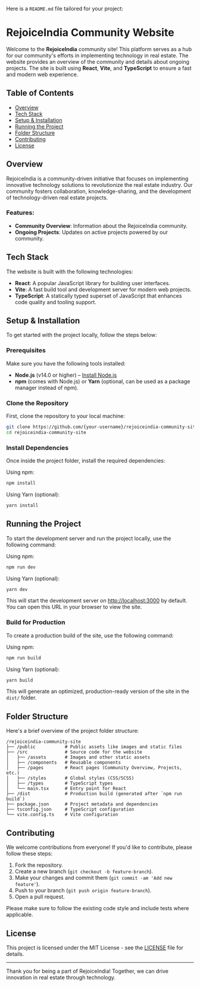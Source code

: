 Here is a `README.md` file tailored for your project:

# RejoiceIndia Community Website

Welcome to the **RejoiceIndia** community site! This platform serves as a hub for our community's efforts in implementing technology in real estate. The website provides an overview of the community and details about ongoing projects. The site is built using **React**, **Vite**, and **TypeScript** to ensure a fast and modern web experience.

## Table of Contents

- [Overview](#overview)
- [Tech Stack](#tech-stack)
- [Setup & Installation](#setup--installation)
- [Running the Project](#running-the-project)
- [Folder Structure](#folder-structure)
- [Contributing](#contributing)
- [License](#license)

## Overview

RejoiceIndia is a community-driven initiative that focuses on implementing innovative technology solutions to revolutionize the real estate industry. Our community fosters collaboration, knowledge-sharing, and the development of technology-driven real estate projects.

### Features:
- **Community Overview**: Information about the RejoiceIndia community.
- **Ongoing Projects**: Updates on active projects powered by our community.

## Tech Stack

The website is built with the following technologies:
- **React**: A popular JavaScript library for building user interfaces.
- **Vite**: A fast build tool and development server for modern web projects.
- **TypeScript**: A statically typed superset of JavaScript that enhances code quality and tooling support.

## Setup & Installation

To get started with the project locally, follow the steps below:

### Prerequisites

Make sure you have the following tools installed:

- **Node.js** (v14.0 or higher) – [Install Node.js](https://nodejs.org/)
- **npm** (comes with Node.js) or **Yarn** (optional, can be used as a package manager instead of npm).

### Clone the Repository

First, clone the repository to your local machine:

```bash
git clone https://github.com/{your-username}/rejoiceindia-community-site.git
cd rejoiceindia-community-site
```

### Install Dependencies

Once inside the project folder, install the required dependencies:

Using npm:
```bash
npm install
```

Using Yarn (optional):
```bash
yarn install
```

## Running the Project

To start the development server and run the project locally, use the following command:

Using npm:
```bash
npm run dev
```

Using Yarn (optional):
```bash
yarn dev
```

This will start the development server on [http://localhost:3000](http://localhost:3000) by default. You can open this URL in your browser to view the site.

### Build for Production

To create a production build of the site, use the following command:

Using npm:
```bash
npm run build
```

Using Yarn (optional):
```bash
yarn build
```

This will generate an optimized, production-ready version of the site in the `dist/` folder.

## Folder Structure

Here's a brief overview of the project folder structure:

```
/rejoiceindia-community-site
├── /public           # Public assets like images and static files
├── /src              # Source code for the website
│   ├── /assets       # Images and other static assets
│   ├── /components   # Reusable components
│   ├── /pages        # React pages (Community Overview, Projects, etc.)
│   ├── /styles       # Global styles (CSS/SCSS)
│   ├── /types        # TypeScript types
│   └── main.tsx      # Entry point for React
├── /dist             # Production build (generated after `npm run build`)
├── package.json      # Project metadata and dependencies
├── tsconfig.json     # TypeScript configuration
└── vite.config.ts    # Vite configuration
```

## Contributing

We welcome contributions from everyone! If you'd like to contribute, please follow these steps:

1. Fork the repository.
2. Create a new branch (`git checkout -b feature-branch`).
3. Make your changes and commit them (`git commit -am 'Add new feature'`).
4. Push to your branch (`git push origin feature-branch`).
5. Open a pull request.

Please make sure to follow the existing code style and include tests where applicable.

## License

This project is licensed under the MIT License - see the [LICENSE](LICENSE) file for details.

---

Thank you for being a part of RejoiceIndia! Together, we can drive innovation in real estate through technology.
